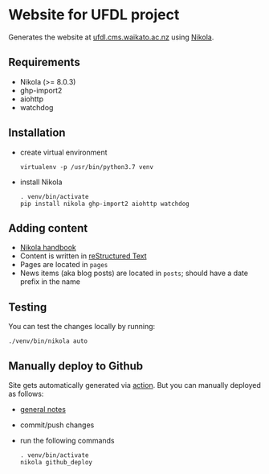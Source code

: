 # Website for UFDL project

Generates the website at [ufdl.cms.waikato.ac.nz](https://ufdl.cms.waikato.ac.nz/)
using [Nikola](https://getnikola.com/).


## Requirements

* Nikola (>= 8.0.3)
* ghp-import2
* aiohttp
* watchdog


## Installation

* create virtual environment

  ```
  virtualenv -p /usr/bin/python3.7 venv
  ```

* install Nikola

  ```
  . venv/bin/activate
  pip install nikola ghp-import2 aiohttp watchdog
  ```

## Adding content

* [Nikola handbook](https://getnikola.com/handbook.html)
* Content is written in [reStructured Text](http://docutils.sourceforge.net/rst.html)
* Pages are located in `pages`
* News items (aka blog posts) are located in `posts`; should have a date prefix in the name


## Testing

You can test the changes locally by running:

```
./venv/bin/nikola auto
```


## Manually deploy to Github

Site gets automatically generated via [action](.github/workflows/main.yml). But you can manually deployed as follows:

* [general notes](https://pages.gitlab.io/nikola/stories/handbook/#deploying-to-github)
* commit/push changes
* run the following commands

  ```
  . venv/bin/activate
  nikola github_deploy
  ```

